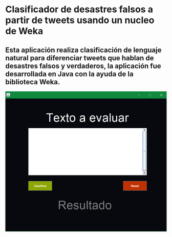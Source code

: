 # Clasificador de desastres falsos a partir de tweets usando un nucleo de Weka 

## Esta aplicación realiza clasificación de lenguaje natural para diferenciar tweets que hablan de desastres falsos y verdaderos, la aplicación fue desarrollada en Java con la ayuda de la biblioteca Weka.
 
![](imgs/ScreenshotFTC.png?raw=true "Screenshot de la app funcionando")